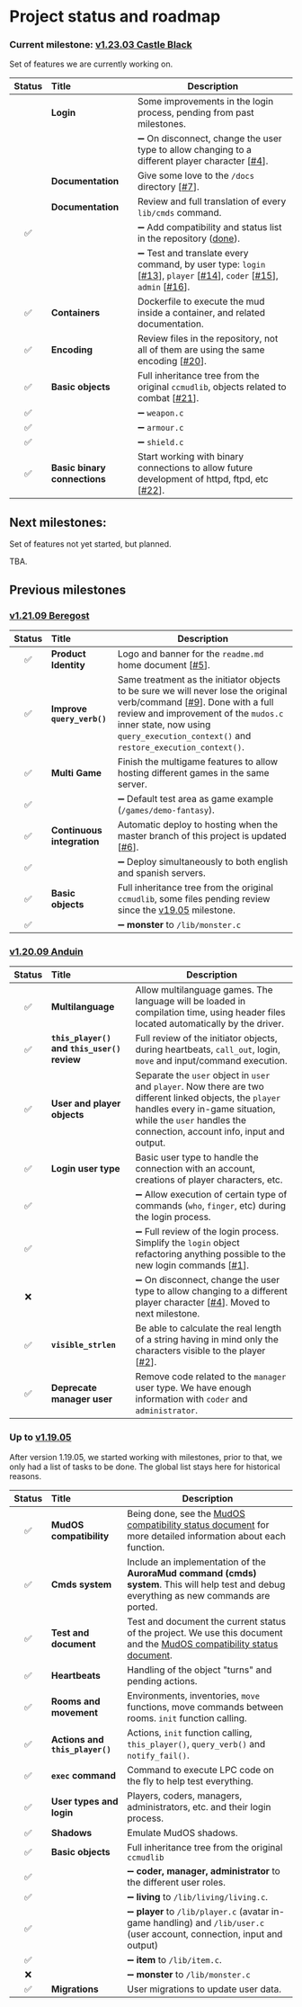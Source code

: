# Project status and roadmap

### Current milestone: [v1.23.03 Castle Black](https://github.com/maldorne/hexagon/milestone/3)

Set of features we are currently working on. 

| Status | Title | Description |
| :----: | :---- | ----------- |
|        | **Login** | Some improvements in the login process, pending from past milestones. |
|        |  | :heavy_minus_sign: On disconnect, change the user type to allow changing to a different player character [[#4](https://github.com/maldorne/hexagon/issues/4)]. |
|        | **Documentation** | Give some love to the `/docs` directory [[#7](https://github.com/maldorne/hexagon/issues/7)]. |
|        | **Documentation** | Review and full translation of every `lib/cmds` command. |
| :white_check_mark: |  | :heavy_minus_sign: Add compatibility and status list in the repository ([done](commands.md)). |
|        |  | :heavy_minus_sign: Test and translate every command, by user type: `login` [[#13](https://github.com/maldorne/hexagon/issues/13)], `player` [[#14](https://github.com/maldorne/hexagon/issues/14)], `coder` [[#15](https://github.com/maldorne/hexagon/issues/15)], `admin` [[#16](https://github.com/maldorne/hexagon/issues/16)].  |
| :white_check_mark: | **Containers** | Dockerfile to execute the mud inside a container, and related documentation. |
| :white_check_mark: | **Encoding** | Review files in the repository, not all of them are using the same encoding [[#20](https://github.com/maldorne/hexagon/issues/20)]. |
| :white_check_mark: | **Basic objects** | Full inheritance tree from the original `ccmudlib`, objects related to combat [[#21](https://github.com/maldorne/hexagon/issues/21)]. |
| :white_check_mark: |  | :heavy_minus_sign: `weapon.c` |
| :white_check_mark: |  | :heavy_minus_sign: `armour.c` |
| :white_check_mark: |  | :heavy_minus_sign: `shield.c` |
| :white_check_mark: | **Basic binary connections** | Start working with binary connections to allow future development of httpd, ftpd, etc [[#22](https://github.com/maldorne/hexagon/issues/22)]. |

## Next milestones: 

Set of features not yet started, but planned.

TBA.

## Previous milestones

### [v1.21.09 Beregost](https://github.com/maldorne/hexagon/milestone/2)

| Status | Title | Description |
| :----: | :---- | ----------- |
| :white_check_mark: | **Product Identity** | Logo and banner for the `readme.md` home document [[#5](https://github.com/maldorne/hexagon/issues/5)]. |
| :white_check_mark: | **Improve `query_verb()`** | Same treatment as the initiator objects to be sure we will never lose the original verb/command [[#9](https://github.com/maldorne/hexagon/issues/9)]. Done with a full review and improvement of the `mudos.c` inner state, now using `query_execution_context()` and `restore_execution_context()`. |
| :white_check_mark: | **Multi Game** | Finish the multigame features to allow hosting different games in the same server. |
| :white_check_mark: |  | :heavy_minus_sign: Default test area as game example (`/games/demo-fantasy`). |
| :white_check_mark: | **Continuous integration** | Automatic deploy to hosting when the master branch of this project is updated [[#6](https://github.com/maldorne/hexagon/issues/6)]. |
| :white_check_mark: |  | :heavy_minus_sign: Deploy simultaneously to both english and spanish servers. |
| :white_check_mark: | **Basic objects** | Full inheritance tree from the original `ccmudlib`, some files pending review since the [v19.05](https://github.com/maldorne/hexagon/tree/19.05) milestone. |
| :white_check_mark: |  | :heavy_minus_sign: **monster** to `/lib/monster.c` |


### [v1.20.09 Anduin](https://github.com/maldorne/hexagon/milestone/1)

| Status | Title | Description |
| :----: | :---- | ----------- | 
| :white_check_mark: | **Multilanguage** | Allow multilanguage games. The language will be loaded in compilation time, using header files located automatically by the driver. |
| :white_check_mark: | **`this_player()` and `this_user()` review** | Full review of the initiator objects, during heartbeats, `call_out`, login, `move` and input/command execution. |
| :white_check_mark: | **User and player objects** | Separate the `user` object in `user` and `player`. Now there are two different linked objects, the `player` handles every in-game situation, while the `user` handles the connection, account info, input and output. |
| :white_check_mark: | **Login user type** | Basic user type to handle the connection with an account, creations of player characters, etc. |
| :white_check_mark: |  | :heavy_minus_sign: Allow execution of certain type of commands (`who`, `finger`, etc) during the login process. |
| :white_check_mark: |  | :heavy_minus_sign: Full review of the login process. Simplify the `login` object refactoring anything possible to the new login commands [[#1](https://github.com/maldorne/hexagon/issues/1)]. |
|        :x:         |  | :heavy_minus_sign: On disconnect, change the user type to allow changing to a different player character [[#4](https://github.com/maldorne/hexagon/issues/4)]. Moved to next milestone. |
| :white_check_mark: | **`visible_strlen`** | Be able to calculate the real length of a string having in mind only the characters visible to the player [[#2](https://github.com/maldorne/hexagon/issues/2)]. |
| :white_check_mark: | **Deprecate manager user** | Remove code related to the `manager` user type. We have enough information with `coder` and `administrator`. |


### Up to [v1.19.05](https://github.com/maldorne/hexagon/releases/tag/1.19.05)

After version 1.19.05, we started working with milestones, prior to that, we only had a list of tasks to be done. The global list stays here for historical reasons.

| Status | Title | Description |
| :----: | :---- | ----------- | 
| :white_check_mark: | **MudOS compatibility** | Being done, see the [MudOS compatibility status document](compatibility.md) for more detailed information about each function. |
| :white_check_mark: | **Cmds system** | Include an implementation of the **AuroraMud command (cmds) system**. This will help test and debug everything as new commands are ported. |
| :white_check_mark: | **Test and document** | Test and document the current status of the project. We use this document and the [MudOS compatibility status document](compatibility.md). |
| :white_check_mark: | **Heartbeats** | Handling of the object "turns" and pending actions. |
| :white_check_mark: | **Rooms and movement** | Environments, inventories, `move` functions, move commands between rooms. `init` function calling. |
| :white_check_mark: | **Actions and `this_player()`** | Actions, `init` function calling, `this_player()`, `query_verb()` and `notify_fail()`. |
| :white_check_mark: | **`exec` command** |  Command to execute LPC code on the fly to help test everything. |
| :white_check_mark: | **User types and login** | Players, coders, managers, administrators, etc. and their login process. |
| :white_check_mark: | **Shadows** | Emulate MudOS shadows. |
| :white_check_mark: | **Basic objects** | Full inheritance tree from the original `ccmudlib` |
| :white_check_mark: |  | :heavy_minus_sign: **coder, manager, administrator** to the different user roles. |
| :white_check_mark: |  | :heavy_minus_sign: **living** to `/lib/living/living.c`. |
| :white_check_mark: |  | :heavy_minus_sign: **player** to `/lib/player.c` (avatar in-game handling) and `/lib/user.c` (user account, connection, input and output) |
| :white_check_mark: |  | :heavy_minus_sign: **item** to `/lib/item.c`. |
|         :x:        |  | :heavy_minus_sign: **monster** to `/lib/monster.c` |
| :white_check_mark: | **Migrations** | User migrations to update user data. |
